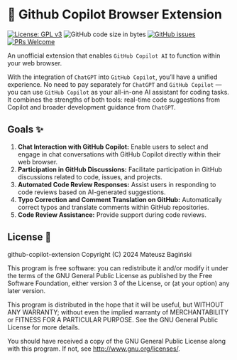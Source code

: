 # 🤖 Github Copilot Browser Extension

[![License: GPL v3](https://img.shields.io/badge/License-GPLv3-blue.svg?style=flat-square)](https://www.gnu.org/licenses/gpl-3.0)
![GitHub code size in bytes](https://img.shields.io/github/languages/code-size/mati365/github-copilot-extension?style=flat-square)
[![GitHub issues](https://img.shields.io/github/issues/mati365/github-copilot-extension?style=flat-square)](https://github.com/Mati365/github-copilot-extension/issues)
[![PRs Welcome](https://img.shields.io/badge/PRs-welcome-brightgreen.svg?style=flat-square)](http://makeapullrequest.com)

An unofficial extension that enables `GitHub Copilot AI` to function within your web browser. 

With the integration of `ChatGPT` into `GitHub Copilot`, you’ll have a unified experience. No need to pay separately for `ChatGPT` and `GitHub Copilot` — you can use `GitHub Copilot` as your all-in-one AI assistant for coding tasks. It combines the strengths of both tools: real-time code suggestions from Copilot and broader development guidance from `ChatGPT`.
 
## Goals ✨

1. **Chat Interaction with GitHub Copilot:** Enable users to select and engage in chat conversations with GitHub Copilot directly within their web browser.
2. **Participation in GitHub Discussions:** Facilitate participation in GitHub discussions related to code, issues, and projects.
3. **Automated Code Review Responses:** Assist users in responding to code reviews based on AI-generated suggestions.
4. **Typo Correction and Comment Translation on GitHub:** Automatically correct typos and translate comments within GitHub repositories.
5. **Code Review Assistance:** Provide support during code reviews.

## License 📖

github-copilot-extension
Copyright (C) 2024  Mateusz Bagiński

This program is free software: you can redistribute it and/or modify
it under the terms of the GNU General Public License as published by
the Free Software Foundation, either version 3 of the License, or
(at your option) any later version.

This program is distributed in the hope that it will be useful,
but WITHOUT ANY WARRANTY; without even the implied warranty of
MERCHANTABILITY or FITNESS FOR A PARTICULAR PURPOSE.  See the
GNU General Public License for more details.

You should have received a copy of the GNU General Public License
along with this program.  If not, see <http://www.gnu.org/licenses/>.
